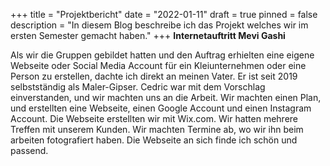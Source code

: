 +++
title = "Projektbericht"
date = "2022-01-11"
draft = true
pinned = false
description = "In diesem Blog beschreibe ich das Projekt welches wir im ersten Semester gemacht haben."
+++
**Internetauftritt Mevi Gashi**

Als wir die Gruppen gebildet hatten und den Auftrag erhielten eine eigene Webseite oder Social Media Account für ein Kleiunternehmen oder eine Person zu erstellen, dachte ich direkt an meinen Vater. Er ist seit 2019 selbstständig als Maler-Gipser. Cedric war mit dem Vorschlag einverstanden, und wir machten uns an die Arbeit. Wir machten einen Plan, und erstellten eine Webseite, einen Google Account und einen Instagram Account. Die Webseite erstellten wir mit Wix.com. Wir hatten mehrere Treffen mit unserem Kunden. Wir machten Termine ab, wo wir ihn beim arbeiten fotografiert haben. Die Webseite an sich finde ich schön und passend.
